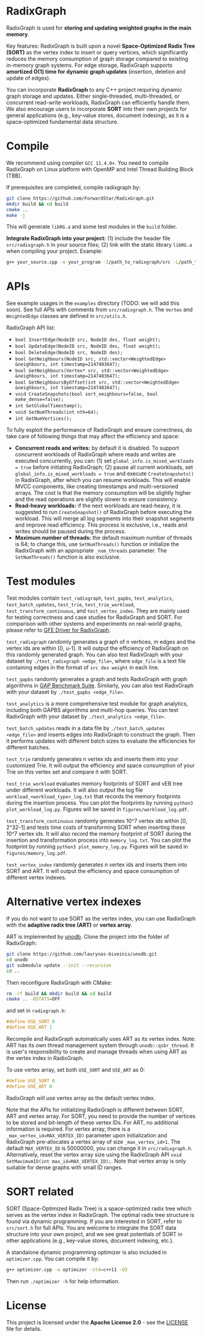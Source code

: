 # RadixGraph
RadixGraph is used for **storing and updating weighted graphs in the main memory**.

Key features: RadixGraph is built upon a novel **Space-Optimized Radix Tree (SORT)** as the vertex index to insert or query vertices, which significantly reduces the memory consumption of graph storage compared to existing in-memory graph systems. For edge storage, RadixGraph supports **amortized O(1) time for dynamic graph updates** (insertion, deletion and update of edges).

You can incorporate **RadixGraph** to any C++ project requiring dynamic graph storage and updates. Either single-threaded, multi-threaded, or concurrent read-write workloads, RadixGraph can efficiently handle them. We also encourage users to incorporate **SORT** into their own projects for general applications (e.g., key-value stores, document indexing), as it is a space-optimized fundamental data structure.

# Compile
We recommend using compiler ``GCC 11.4.0+``. You need to compile RadixGraph on Linux platform with OpenMP and Intel Thread Building Block (TBB).

If prerequisites are completed, compile radixgraph by:
```sh
git clone https://github.com/ForwardStar/RadixGraph.git
mkdir build && cd build
cmake ..
make -j
```

This will generate ``libRG.a`` and some test modules in the ``build`` folder.

**Integrate RadixGraph into your project:** (1) include the header file ``src/radixgraph.h`` in your source files; (2) link with the static library ``libRG.a`` when compiling your project. Example:
```sh
g++ your_source.cpp -o your_program -I/path_to_radixgraph/src -L/path_to_radixgraph/build -lRG -fopenmp -ltbb -std=c++17 -O3
```

# APIs
See example usages in the ``examples`` directory (TODO: we will add this soon). See full APIs with comments from ``src/radixgraph.h``. The ``Vertex`` and ``WeightedEdge`` classes are defined in ``src/utils.h``.

RadixGraph API list:
- ``bool InsertEdge(NodeID src, NodeID des, float weight);``
- ``bool UpdateEdge(NodeID src, NodeID des, float weight);``
- ``bool DeleteEdge(NodeID src, NodeID des);``
- ``bool GetNeighbours(NodeID src, std::vector<WeightedEdge> &neighbours, int timestamp=2147483647);``
- ``bool GetNeighbours(Vertex* src, std::vector<WeightedEdge> &neighbours, int timestamp=2147483647);``
- ``bool GetNeighboursByOffset(int src, std::vector<WeightedEdge> &neighbours, int timestamp=2147483647);``
- ``void CreateSnapshots(bool sort_neighbours=false, bool make_dense=false);``
- ``int GetGlobalTimestamp();``
- ``void SetNumThreads(int nth=64);``
- ``int GetNumVertices();``

To fully exploit the performance of RadixGraph and ensure correctness, do take care of following things that may affect the efficiency and space:
- **Concurrent reads and writes:** by default it is disabled. To support concurrent workloads of RadixGraph where reads and writes are executed concurrently, you can: (1) set ``global_info.is_mixed_workloads = true`` before initiating RadixGraph; (2) pause all current workloads, set ``global_info.is_mixed_workloads = true`` and execute ``CreateSnapshots()`` in RadixGraph, after which you can resume workloads. This will enable MVCC components, like creating timestamps and multi-versioned arrays. The cost is that the memory consumption will be slightly higher and the read operations are slightly slower to ensure consistency.
- **Read-heavy workloads:** if the next workloads are read-heavy, it is suggested to run ``CreateSnapshot()`` of RadixGraph before executing the workload. This will merge all log segments into their snapshot segments and improve read efficiency. This process is exclusive, i.e., reads and writes should be paused during the process.
- **Maximum number of threads:** the default maximum number of threads is 64; to change this, use ``SetNumThreads()`` function or initialize the RadixGraph with an appropriate ``_num_threads`` parameter. The ``SetNumThreads()`` function is also exclusive.

# Test modules
Test modules contain ``test_radixgraph``, ``test_gapbs``, ``test_analytics``, ``test_batch_updates``, ``test_trie``, ``test_trie_workload``, ``test_transform_continuous``, and ``test_vertex_index``. They are mainly used for testing correctness and case studies for RadixGraph and SORT. For comparison with other systems and experiments on real-world graphs, please refer to [GFE Driver for RadixGraph](https://github.com/ForwardStar/gfe_driver).

``test_radixgraph`` randomly generates a graph of n vertices, m edges and the vertex ids are within [0, u-1]. It will output the efficiency of RadixGraph on this randomly generated graph. You can also test RadixGraph with your dataset by ``./test_radixgraph <edge_file>``, where ``edge_file`` is a text file containing edges in the format of ``src des weight`` in each line.

``test_gapbs`` randomly generates a graph and tests RadixGraph with graph algorithms in [GAP Benchmark Suite](https://github.com/sbeamer/gapbs). Similarly, you can also test RadixGraph with your dataset by ``./test_gapbs <edge_file>``.

``test_analytics`` is a more comprehensive test module for graph analytics, including both GAPBS algorithms and multi-hop queries. You can test RadixGraph with your dataset by ``./test_analytics <edge_file>``.

``test_batch_updates`` reads in a data file by ``./test_batch_updates <edge_file>`` and inserts edges into RadixGraph to construct the graph. Then it performs updates with different batch sizes to evaluate the efficiencies for different batches.

``test_trie`` randomly generates n vertex ids and inserts them into your customized Trie. It will output the efficiency and space consumption of your Trie on this vertex set and compare it with SORT.

``test_trie_workload`` evaluates memory footprints of SORT and vEB tree under different workloads. It will also output the log file ``workload_<workload_type>_log.txt`` that records the memory footprints during the insertion process. You can plot the footprints by running ``python3 plot_workload_log.py``. Figures will be saved in ``figures/workload_log.pdf``.

``test_transform_continuous`` randomly generates 10^7 vertex ids within [0, 2^32-1] and tests time costs of transforming SORT when inserting these 10^7 vertex ids. It will also record the memory footprint of SORT during the insertion and transformation process into ``memory_log.txt``. You can plot the footprint by running ``python3 plot_memory_log.py``. Figures will be saved in ``figures/memory_log.pdf``.

``test_vertex_index`` randomly generates n vertex ids and inserts them into SORT and ART. It will output the efficiency and space consumption of different vertex indexes.

# Alternative vertex indexes
If you do not want to use SORT as the vertex index, you can use RadixGraph with the **adaptive radix tree (ART)** or **vertex array**.

ART is implemented by [unodb](https://github.com/laurynas-biveinis/unodb?tab=readme-ov-file). Clone the project into the folder of RadixGraph:
```sh
git clone https://github.com/laurynas-biveinis/unodb.git
cd unodb
git submodule update --init --recursive
cd ..
```

Then reconfigure RadixGraph with CMake:
```sh
rm -rf build && mkdir build && cd build
cmake .. -DSTATS=OFF
```

and set in ``radixgraph.h``:
```cpp
#define USE_SORT 0
#define USE_ART 1
```

Recompile and RadixGraph automatically uses ART as its vertex index. Note: ART has its own thread management system through ``unodb::qsbr_thread``. It is user's responsibility to create and manage threads when using ART as the vertex index in RadixGraph.

To use vertex array, set both ``USE_SORT`` and ``USE_ART`` as 0:
```cpp
#define USE_SORT 0
#define USE_ART 0
```

RadixGraph will use vertex array as the default vertex index.

Note that the APIs for initializing RadixGraph is different between SORT, ART and vertex array. For SORT, you need to provide the number of vertices to be stored and bit-length of these vertex IDs. For ART, no additional information is required. For vertex array, there is a ``_max_vertex_id=MAX_VERTEX_ID)`` parameter upon initialization and RadixGraph pre-allocates a vertex array of size ``_max_vertex_id+1``. The default ``MAX_VERTEX_ID`` is 50000000, you can change it in ``src/radixgraph.h``. Alternatively, reset the vertex array size using the RadixGraph API ``void SetMaximumID(int max_id=MAX_VERTEX_ID);``. Note that vertex array is only suitable for dense graphs with small ID ranges.

# SORT related
SORT (Space-Optimized Radix Tree) is a space-optimized radix tree which serves as the vertex index in RadixGraph. The optimal radix tree structure is found via dynamic programming. If you are interested in SORT, refer to ``src/sort.h`` for full APIs. You are welcome to integrate the SORT data structure into your own project, and we see great potentials of SORT in other applications (e.g., key-value stores, document indexing, etc.).

A standalone dynamic programming optimizer is also included in ``optimizer.cpp``. You can compile it by:
```sh
g++ optimizer.cpp -o optimizer -std=c++11 -O3
```

Then run ``./optimizer -h`` for help information.

# License
This project is licensed under the **Apache License 2.0** - see the [LICENSE](LICENSE) file for details.